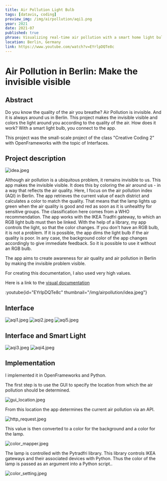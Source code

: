 ```yaml
---
title: Air Pollution Light Bulb
tags: [datavis, coding]
preview_img: /img/airpollution/aqi1.png
year: 2021
date: 2021-07
published: true
phrase: Visualizing real-time air pollution with a smart home light bulb
location: Berlin, Germany
link: https://www.youtube.com/watch?v=EYrlpDQTe8c
---
```


# Air Pollution in Berlin: Make the invisible visible

## Abstract

Do you know the quality of the air you breathe? Air Pollution is invisible. And it is always around us in Berlin. This project makes the invisible visible and colors the light around you according to the quality of the air. How does it work? With a smart light bulb, you connect to the app.

This project was the small-scale project of the class "Creative Coding 2" with OpenFrameworks with the topic of Interfaces.

## Project description

![idea.jpeg](/img/airpollution/idea.jpeg)

Although air pollution is a ubiquitous problem, it remains invisible to us. This app makes the invisible visible. It does this by coloring the air around us - in a way that reflects the air quality. Here, I focus on the air pollution index (AQI) in Berlin. The app retrieves the current value of each district and calculates a color to match the quality. That means that the lamp lights up green when the air quality is good and red as soon as it is unhealthy for sensitive groups. The classification here comes from a WHO recommendation. The app works with the IKEA Tradfri gateway, to which an RGB light bulb must then be linked. With the help of a library, my app controls the light, so that the color changes. If you don't have an RGB bulb, it is not a problem. If it is possible, the app dims the light bulb if the air quality is poor. In any case, the background color of the app changes accordingly to give immediate feedback. So it is possible to use it without an RGB bulb.

The app aims to create awareness for air quality and air pollution in Berlin by making the invisible problem visible.

For creating this documentation, I also used very high values.

Here is a link to the [visual documentation](https://www.youtube.com/watch?v=EYrlpDQTe8c)

:youtube{id="EYrlpDQTe8c" thumbnail="/img/airpollution/idea.jpeg"}

## Interface

![aqi1.jpeg](/img/airpollution/aqi1.png)
![aqi2.jpeg](/img/airpollution/aqi2.png)
![aqi5.jpeg](/img/airpollution/aqi5.png)

## Interface and Smart Light

![aqi3.jpeg](/img/airpollution/aqi3.png)
![aqi4.jpeg](/img/airpollution/aqi4.png)

## Implementation

I implemented it in OpenFrameworks and Python.

The first step is to use the GUI to specify the location from which the air pollution should be determined.

![gui_location.jpeg](/img/airpollution/gui_location.jpeg)

From this location the app determines the current air pollution via an API.

![http_request.jpeg](/img/airpollution/http_request.jpeg)

This value is then converted to a color for the background and a color for the lamp.

![color_mapper.jpeg](/img/airpollution/color_mapper.jpeg)

The lamp is controlled with the Pytradfri library. This library controls IKEA gateways and their associated devices with Python. Thus the color of the lamp is passed as an argument into a Python script..

![color_setting.jpeg](/img/airpollution/color_setting.jpeg)
